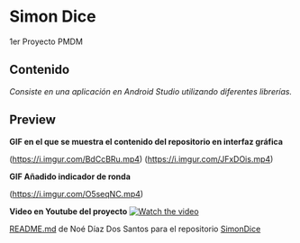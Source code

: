 # Simon Dice
1er Proyecto PMDM

## Contenido
_Consiste en una aplicación en Android Studio utilizando diferentes librerías._


## Preview
__GIF en el que se muestra el contenido del repositorio en interfaz gráfica__


(https://i.imgur.com/BdCcBRu.mp4)
(https://i.imgur.com/JFxDOis.mp4)

__GIF Añadido indicador de ronda__

(https://i.imgur.com/O5seqNC.mp4)

__Video en Youtube del proyecto__
[![Watch the video](https://i.imgur.com/2ea6E8p.png)](https://youtu.be/15Te1b-p_88)





[README.md](README.md) de Noé Díaz Dos Santos para el repositorio [SimonDice](https://github.com/ndiazdossantos/SimonDice)
